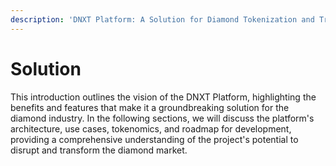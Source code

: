 ```yaml
---
description: 'DNXT Platform: A Solution for Diamond Tokenization and Trading'
---
```


# Solution

This introduction outlines the vision of the DNXT Platform, highlighting the benefits and features that make it a groundbreaking solution for the diamond industry. In the following sections, we will discuss the platform's architecture, use cases, tokenomics, and roadmap for development, providing a comprehensive understanding of the project's potential to disrupt and transform the diamond market.
